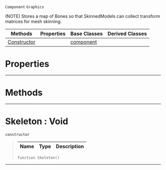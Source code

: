  `Component` `Graphics`



(NOTE) Stores a map of Bones so that SkinnedModels can collect transform matrices for mesh skinning.

|Methods|Properties|Base Classes|Derived Classes|
|---|---|---|---|
|[ Constructor](skeleton.md#skeleton-void)| |[component](component.md)| |


 #  Properties


---  
 #  Methods


---  
 #  Skeleton : Void

 `constructor`

> 
> |Name|Type|Description|
> |---|---|---|
> ``` lang=cpp, name=Nada
> function Skeleton()
> ``` 


---  
 

 